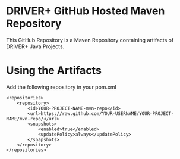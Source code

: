 # DRIVER+ GitHub Hosted Maven Repository

This GitHub Repository is a Maven Repository containing artifacts of DRIVER+ Java Projects.

# Using the Artifacts

Add the following repository in your pom.xml

```
<repositories>
    <repository>
        <id>YOUR-PROJECT-NAME-mvn-repo</id>
        <url>https://raw.github.com/YOUR-USERNAME/YOUR-PROJECT-NAME/mvn-repo/</url>
        <snapshots>
            <enabled>true</enabled>
            <updatePolicy>always</updatePolicy>
        </snapshots>
    </repository>
</repositories>
```
